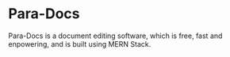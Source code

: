 # Para-Docs
Para-Docs is a document editing software, which is free, fast and enpowering, and is built using MERN Stack.   
